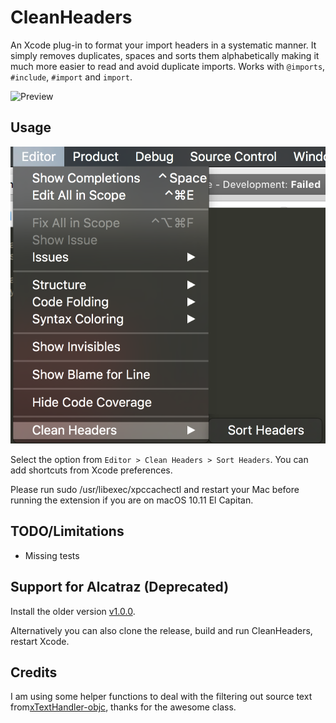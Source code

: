 # CleanHeaders

An Xcode plug-in to format your import headers in a systematic manner. It simply removes duplicates, spaces and sorts them alphabetically making it much more easier to read and avoid duplicate imports. Works with `@imports`, `#include`, `#import` and `import`.

![Preview](https://raw.githubusercontent.com/insanoid/CleanHeaders-Xcode/master/diff_image.png)

## Usage

![Usage](menu_options.png)

Select the option from `Editor > Clean Headers > Sort Headers`. You can add shortcuts from Xcode preferences.

Please run sudo /usr/libexec/xpccachectl and restart your Mac before running the extension if you are on macOS 10.11 El Capitan.

## TODO/Limitations

- Missing tests

## Support for Alcatraz (Deprecated)

Install the older version [v1.0.0](https://github.com/insanoid/CleanHeaders-Xcode/releases/tag/v1.0.0).

Alternatively you can also clone the release, build and run CleanHeaders, restart Xcode.

## Credits

I am using some helper functions to deal with the filtering out source text from[xTextHandler-objc](https://github.com/cyanzhong/xTextHandler-objc), thanks for the awesome class.

